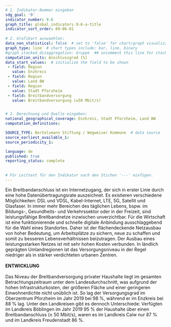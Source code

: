 ```yaml
---
# 1. Indikator-Nummer eingeben 
sdg_goal: '9' 
indicator_number: 9.6
graph_title: global_indicators.9-6-a-title
indicator_sort_order: 09-06-01
 
# 2. Grafikart auswaehlen: 
data_non_statistical: false  # set to 'false' for chart/graph visualization 
graph_type: line  # chart types include: bar, line, binary 
#graph_stacked_disaggregation: Gruppe  ## uncomment this line for stacked bars. eplace 'Geschlecht' with the field of aggregation. 
computation_units: Anschlussgrad [%] 
data_start_values:  # initialize the field to be shown  
 - field: Region 
   value: Enzkreis
 - field: Region 
   value: Land BW
 - field: Region
   value: Stadt Pforzheim
 - field: Breitbandversorgung
   value: Breitbandversorgung (≥50 Mbit/s)


# 3. Berechnung und Quelle eingeben: 
national_geographical_coverage: Enzkreis, Stadt Pforzheim, Land BW
computation_definitions: 

SOURCE_TYPE: Bertelsmann Stiftung / Wegweiser Kommune  # data source  
source_earliest_available_1: 
source_periodicity_1: 

language: de   
published: true 
reporting_status: complete
 
 
# Für Leittext für den Indikator nach den Stichen '---' einfügen. 
---
```

Ein Breitbandanschluss ist ein Internetzugang, der sich in erster Linie durch eine hohe Datenübertragungsrate auszeichnet. Es existieren verschiedene Möglichkeiten: DSL und VDSL, Kabel-Internet, LTE, 5G, Satellit und Glasfaser. In immer mehr Bereichen des täglichen Lebens, bspw. im Bildungs-, Gesundheits- und Verkehrssektor oder in der Freizeit, sind leistungsfähige Breitbandnetze inzwischen unverzichtbar. Für die Wirtschaft ist eine funktionierende und schnelle digitale Anbindung ausschlaggebend für die Wahl eines Standortes. Daher ist der flächendeckende Netzausbau von hoher Bedeutung, um Arbeitsplätze zu sichern, neue zu schaffen und somit zu besseren Lebensverhältnissen beizutragen. Der Ausbau eines leistungsstarken Netzes ist mit sehr hohen Kosten verbunden. In ländlich geprägten Umlandregionen ist das Versorgungsniveau in der Regel niedriger als in stärker verdichteten urbanen Zentren. <br>
<br>
**ENTWICKLUNG** <br>
<br>
Das Niveau der Breitbandversorgung privater Haushalte liegt im gesamten Betrachtungszeitraum unter dem Landesdurchschnitt, was aufgrund der hohen Infrastrukturkosten, der größeren Fläche und einer geringeren Einwohnerdichte nicht unüblich ist. So lag der Versorgungsgrad im Oberzentrum Pforzheim im Jahr 2019 bei 98 %, während er im Enzkreis bei 88 % lag. Unter den Landkreisen gibt es dennoch Unterschiede: Verfügten im Landkreis Böblingen im Jahr 2019 95 % der Haushalte über einen Breitbandanschluss (≥ 50 Mbit/s), waren es im Landkreis Calw nur 87 % und im Landkreis Freudenstadt 86 %.
